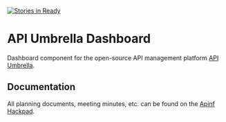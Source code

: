 [![Stories in Ready](https://badge.waffle.io/apinf/api-umbrella-dashboard.png?label=ready&title=Ready)](https://waffle.io/apinf/api-umbrella-dashboard)
# API Umbrella Dashboard
Dashboard component for the open-source API management platform [API Umbrella](http://nrel.github.io/api-umbrella/).

Documentation
-------------
All planning documents, meeting minutes, etc. can be found on the [Apinf Hackpad](http://apinf.hackpad.com).
